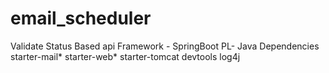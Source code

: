 # email_scheduler 
Validate Status Based api
Framework - SpringBoot
PL- Java
Dependencies
      starter-mail*
      starter-web*
      starter-tomcat
      devtools
      log4j
